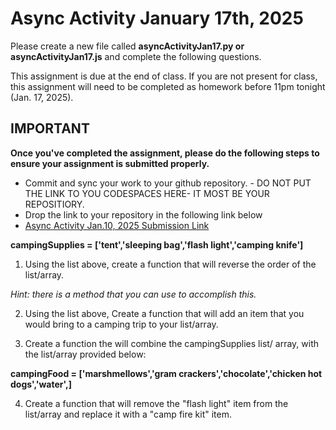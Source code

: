 # Async Activity January 17th, 2025

Please create a new file called <b>asyncActivityJan17.py or asyncActivityJan17.js</b> and complete the following questions. 

This assignment is due at the end of class. If you are not present for class, this assignment will need to be completed as homework before 11pm tonight (Jan. 17, 2025).

## IMPORTANT
<b>Once you've completed the assignment, please do the following steps
to ensure your assignment is submitted properly. </b>
- Commit and sync your work to your github repository. - DO NOT PUT THE LINK TO YOU CODESPACES HERE- IT MOST BE YOUR REPOSITIORY.
- Drop the link to your repository in the following link below
- [Async Activity Jan.10, 2025 Submission Link](https://forms.gle/9TMnvbzLx9kdcAwM7)


<b>campingSupplies = ['tent','sleeping bag','flash light','camping knife']</b>

1. Using the list above, create a function that will reverse the order of the list/array.

<i>Hint: there is a method that you can use to accomplish this.</i>

2. Using the list above, Create a function that will add an item that you would bring to a camping trip to your list/array.

3. Create a function the will combine the campingSupplies list/ array, with the list/array provided below:

<b>campingFood = ['marshmellows','gram crackers','chocolate','chicken hot dogs','water',]</b>

4. Create a function that will remove the "flash light" item from the list/array and replace it with a "camp fire kit" item.  

 
